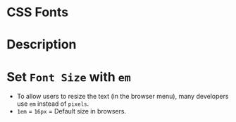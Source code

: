 # CSS Fonts

# Description


# Set `Font Size` with `em`
* To allow users to resize the text (in the browser menu), many developers use `em` instead of `pixels`.
* `1em` = `16px` = Default size in browsers.